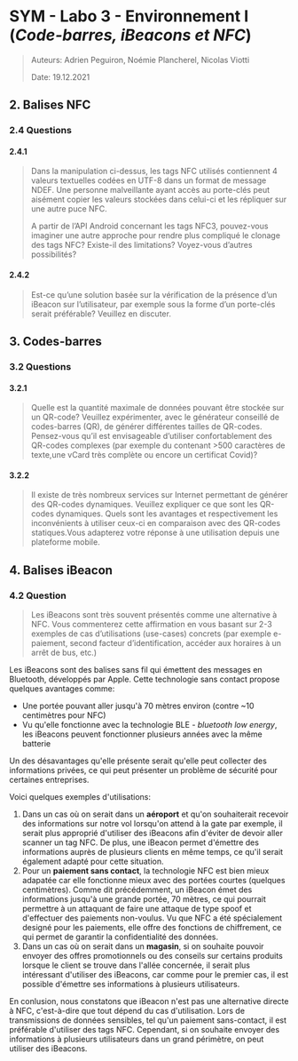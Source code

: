# SYM - Labo 3 - Environnement I (_Code-barres, iBeacons et NFC_)

> Auteurs: Adrien Peguiron, Noémie Plancherel, Nicolas Viotti
>
> Date: 19.12.2021

## 2. Balises NFC

### 2.4 Questions

#### 2.4.1

> Dans la manipulation ci-dessus, les tags NFC utilisés contiennent 4 valeurs textuelles codées en UTF-8 dans un format de message NDEF. Une personne malveillante ayant accès au porte-clés peut aisément copier les valeurs stockées dans celui-ci et les répliquer sur une autre puce NFC.
>
> A partir de l’API Android concernant les tags NFC3, pouvez-vous imaginer une autre approche pour rendre plus compliqué le clonage des tags NFC? Existe-il des limitations? Voyez-vous d’autres possibilités?

#### 2.4.2

> Est-ce qu’une solution basée sur la vérification de la présence d’un iBeacon sur l’utilisateur, par exemple sous la forme d’un porte-clés serait préférable? Veuillez en discuter.

## 3. Codes-barres

### 3.2 Questions

#### 3.2.1

> Quelle est la quantité maximale de données pouvant être stockée sur un QR-code? Veuillez expérimenter, avec le générateur conseillé de codes-barres (QR), de générer différentes tailles de QR-codes. Pensez-vous qu’il est envisageable d’utiliser confortablement des QR-codes complexes  (par  exemple  du  contenant  >500  caractères  de  texte,une  vCard très complète ou encore un certificat Covid)?



#### 3.2.2

> Il existe de très nombreux services sur Internet permettant de générer des QR-codes dynamiques. Veuillez expliquer ce que sont les QR-codes dynamiques. Quels sont les avantages et  respectivement  les inconvénients à utiliser ceux-ci en comparaison avec des QR-codes statiques.Vous adapterez votre réponse à une utilisation depuis une plateforme mobile.

## 4. Balises iBeacon

### 4.2 Question

> Les iBeacons sont très souvent présentés comme une alternative à NFC. Vous commenterez cette affirmation en vous basant sur 2-3 exemples de cas d’utilisations (use-cases) concrets (par exemple e-paiement, second facteur d’identification, accéder aux horaires à un arrêt de bus, etc.)

Les iBeacons sont des balises sans fil qui émettent des messages en Bluetooth, développés par Apple. Cette technologie sans contact propose quelques avantages comme:

- Une portée pouvant aller jusqu'à 70 mètres environ (contre ~10 centimètres pour NFC)
- Vu qu'elle fonctionne avec la technologie BLE - _bluetooth low energy_, les iBeacons peuvent fonctionner plusieurs années avec la même batterie

Un des désavantages qu'elle présente serait qu'elle peut collecter des informations privées, ce qui peut présenter un problème de sécurité pour certaines entreprises.

Voici quelques exemples d'utilisations:

1. Dans un cas où on serait dans un **aéroport** et qu'on souhaiterait recevoir des informations sur notre vol lorsqu'on attend à la gate par exemple, il serait plus approprié d'utiliser des iBeacons afin d'éviter de devoir aller scanner un tag NFC. De plus, une iBeacon permet d'émettre des informations auprès de plusieurs clients en même temps, ce qu'il serait également adapté pour cette situation.
2. Pour un **paiement sans contact**, la technologie NFC est bien mieux adapatée car elle fonctionne mieux avec des portées courtes (quelques centimètres). Comme dit précédemment, un iBeacon émet des informations jusqu'à une grande portée, 70 mètres, ce qui pourrait permettre à un attaquant de faire une attaque de type spoof et d'effectuer des paiements non-voulus. Vu que NFC a été spécialement designé pour les paiements, elle offre des fonctions de chiffrement, ce qui permet de garantir la confidentialité des données.
3. Dans un cas où on serait dans un **magasin**, si on souhaite pouvoir envoyer des offres promotionnels ou des conseils sur certains produits lorsque le client se trouve dans l'allée concernée, il serait plus intéressant d'utiliser des iBeacons, car comme pour le premier cas, il est possible d'émettre ses informations à plusieurs utilisateurs.

En conlusion, nous constatons que iBeacon n'est pas une alternative directe à NFC, c'est-à-dire que tout dépend du cas d'utilisation. Lors de transmissions de données sensibles, tel qu'un paiement sans-contact, il est préférable d'utiliser des tags NFC. Cependant, si on souhaite envoyer des informations à plusieurs utilisateurs dans un grand périmètre, on peut utiliser des iBeacons.

